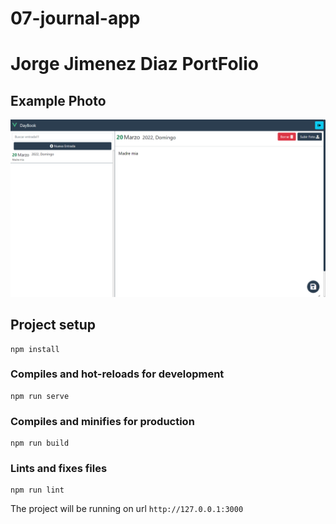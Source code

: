 # 07-journal-app
# Jorge Jimenez Diaz PortFolio

## Example Photo
![Alt text](src/assets/foto.png?raw=true "Ejemplo")

## Project setup
```
npm install
```

### Compiles and hot-reloads for development
```
npm run serve
```

### Compiles and minifies for production
```
npm run build
```

### Lints and fixes files
```
npm run lint
```

The project will be running on url `http://127.0.0.1:3000`
